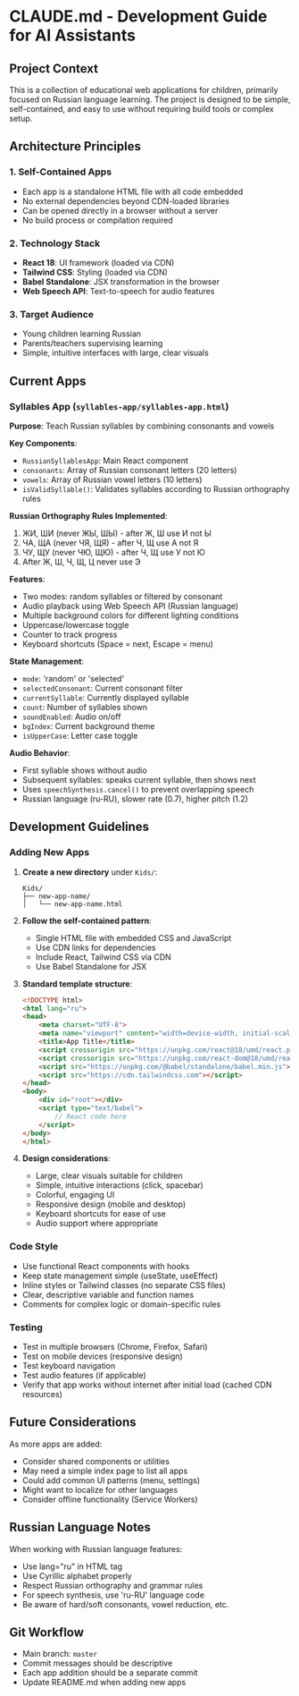 # CLAUDE.md - Development Guide for AI Assistants

## Project Context

This is a collection of educational web applications for children, primarily focused on Russian language learning. The project is designed to be simple, self-contained, and easy to use without requiring build tools or complex setup.

## Architecture Principles

### 1. Self-Contained Apps
- Each app is a standalone HTML file with all code embedded
- No external dependencies beyond CDN-loaded libraries
- Can be opened directly in a browser without a server
- No build process or compilation required

### 2. Technology Stack
- **React 18**: UI framework (loaded via CDN)
- **Tailwind CSS**: Styling (loaded via CDN)
- **Babel Standalone**: JSX transformation in the browser
- **Web Speech API**: Text-to-speech for audio features

### 3. Target Audience
- Young children learning Russian
- Parents/teachers supervising learning
- Simple, intuitive interfaces with large, clear visuals

## Current Apps

### Syllables App (`syllables-app/syllables-app.html`)

**Purpose**: Teach Russian syllables by combining consonants and vowels

**Key Components**:
- `RussianSyllablesApp`: Main React component
- `consonants`: Array of Russian consonant letters (20 letters)
- `vowels`: Array of Russian vowel letters (10 letters)
- `isValidSyllable()`: Validates syllables according to Russian orthography rules

**Russian Orthography Rules Implemented**:
1. ЖИ, ШИ (never ЖЫ, ШЫ) - after Ж, Ш use И not Ы
2. ЧА, ЩА (never ЧЯ, ЩЯ) - after Ч, Щ use А not Я
3. ЧУ, ЩУ (never ЧЮ, ЩЮ) - after Ч, Щ use У not Ю
4. After Ж, Ш, Ч, Щ, Ц never use Э

**Features**:
- Two modes: random syllables or filtered by consonant
- Audio playback using Web Speech API (Russian language)
- Multiple background colors for different lighting conditions
- Uppercase/lowercase toggle
- Counter to track progress
- Keyboard shortcuts (Space = next, Escape = menu)

**State Management**:
- `mode`: 'random' or 'selected'
- `selectedConsonant`: Current consonant filter
- `currentSyllable`: Currently displayed syllable
- `count`: Number of syllables shown
- `soundEnabled`: Audio on/off
- `bgIndex`: Current background theme
- `isUpperCase`: Letter case toggle

**Audio Behavior**:
- First syllable shows without audio
- Subsequent syllables: speaks current syllable, then shows next
- Uses `speechSynthesis.cancel()` to prevent overlapping speech
- Russian language (ru-RU), slower rate (0.7), higher pitch (1.2)

## Development Guidelines

### Adding New Apps

1. **Create a new directory** under `Kids/`:
   ```
   Kids/
   ├── new-app-name/
   │   └── new-app-name.html
   ```

2. **Follow the self-contained pattern**:
   - Single HTML file with embedded CSS and JavaScript
   - Use CDN links for dependencies
   - Include React, Tailwind CSS via CDN
   - Use Babel Standalone for JSX

3. **Standard template structure**:
   ```html
   <!DOCTYPE html>
   <html lang="ru">
   <head>
       <meta charset="UTF-8">
       <meta name="viewport" content="width=device-width, initial-scale=1.0">
       <title>App Title</title>
       <script crossorigin src="https://unpkg.com/react@18/umd/react.production.min.js"></script>
       <script crossorigin src="https://unpkg.com/react-dom@18/umd/react-dom.production.min.js"></script>
       <script src="https://unpkg.com/@babel/standalone/babel.min.js"></script>
       <script src="https://cdn.tailwindcss.com"></script>
   </head>
   <body>
       <div id="root"></div>
       <script type="text/babel">
           // React code here
       </script>
   </body>
   </html>
   ```

4. **Design considerations**:
   - Large, clear visuals suitable for children
   - Simple, intuitive interactions (click, spacebar)
   - Colorful, engaging UI
   - Responsive design (mobile and desktop)
   - Keyboard shortcuts for ease of use
   - Audio support where appropriate

### Code Style

- Use functional React components with hooks
- Keep state management simple (useState, useEffect)
- Inline styles or Tailwind classes (no separate CSS files)
- Clear, descriptive variable and function names
- Comments for complex logic or domain-specific rules

### Testing

- Test in multiple browsers (Chrome, Firefox, Safari)
- Test on mobile devices (responsive design)
- Test keyboard navigation
- Test audio features (if applicable)
- Verify that app works without internet after initial load (cached CDN resources)

## Future Considerations

As more apps are added:
- Consider shared components or utilities
- May need a simple index page to list all apps
- Could add common UI patterns (menu, settings)
- Might want to localize for other languages
- Consider offline functionality (Service Workers)

## Russian Language Notes

When working with Russian language features:
- Use lang="ru" in HTML tag
- Use Cyrillic alphabet properly
- Respect Russian orthography and grammar rules
- For speech synthesis, use 'ru-RU' language code
- Be aware of hard/soft consonants, vowel reduction, etc.

## Git Workflow

- Main branch: `master`
- Commit messages should be descriptive
- Each app addition should be a separate commit
- Update README.md when adding new apps
